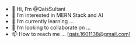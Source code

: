 - 👋 Hi, I’m @QaisSultani
- 👀 I’m interested in MERN Stack and AI
- 🌱 I’m currently learning ...
- 💞️ I’m looking to collaborate on ...
- 📫 How to reach me ... [qais.1601138@gmail.com]

<!---
QaisSultani/QaisSultani is a ✨ special ✨ repository because its `README.md` (this file) appears on your GitHub profile.
You can click the Preview link to take a look at your changes.--->
